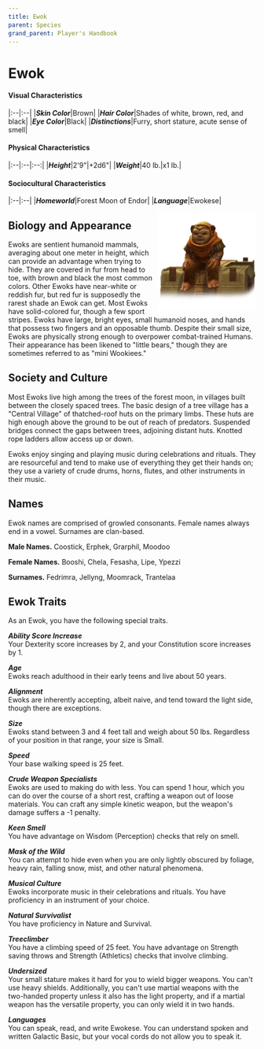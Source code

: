 ```yaml
---
title: Ewok
parent: Species
grand_parent: Player's Handbook
---
```


# Ewok

#### Visual Characteristics

|:--|:--|
|***Skin Color***|Brown|
|***Hair Color***|Shades of white, brown, red, and black|
|***Eye Color***|Black|
|***Distinctions***|Furry, short stature, acute sense of smell|

#### Physical Characteristics

|:--|:--|:--:|
|***Height***|2'9"|+2d6"|
|***Weight***|40 lb.|x1 lb.|

#### Sociocultural Characteristics

|:--|:--|
|***Homeworld***|Forest Moon of Endor|
|***Language***|Ewokese|

<img src='../../../zzImages/Species/Ewok.png' style='float:right; float:top; width:200px;'>

## Biology and Appearance
Ewoks are sentient humanoid mammals, averaging about one meter in height, which can provide an advantage when trying to hide. They are covered in fur from head to toe, with brown and black the most common colors. Other Ewoks have near-white or reddish fur, but red fur is supposedly the rarest shade an Ewok can get. Most Ewoks have solid-colored fur, though a few sport stripes. Ewoks have large, bright eyes, small humanoid noses, and hands that possess two fingers and an opposable thumb. Despite their small size, Ewoks are physically strong enough to overpower combat-trained Humans. Their appearance has been likened to "little bears," though they are sometimes referred to as "mini Wookiees."

## Society and Culture
Most Ewoks live high among the trees of the forest moon, in villages built between the closely spaced trees. The basic design of a tree village has a "Central Village" of thatched-roof huts on the primary limbs. These huts are high enough above the ground to be out of reach of predators. Suspended bridges connect the gaps between trees, adjoining distant huts. Knotted rope ladders allow access up or down.

Ewoks enjoy singing and playing music during celebrations and rituals. They are resourceful and tend to make use of everything they get their hands on; they use a variety of crude drums, horns, flutes, and other instruments in their music.

## Names
Ewok names are comprised of growled consonants. Female names always end in a vowel. Surnames are clan-based.

**Male Names.** Coostick, Erphek, Grarphil, Moodoo

**Female Names.** Booshi, Chela, Fesasha, Lipe, Ypezzi

**Surnames.** Fedrimra, Jellyng, Moomrack, Trantelaa

## Ewok Traits
As an Ewok, you have the following special traits.

***Ability Score Increase*** <br> Your Dexterity score increases by 2, and your Constitution score increases by 1.

***Age*** <br> Ewoks reach adulthood in their early teens and live about 50 years.

***Alignment*** <br> Ewoks are inherently accepting, albeit naive, and tend toward the light side, though there are exceptions.

***Size*** <br> Ewoks stand between 3 and 4 feet tall and weigh about 50 lbs. Regardless of your position in that range, your size is Small.

***Speed*** <br> Your base walking speed is 25 feet.

***Crude Weapon Specialists*** <br> Ewoks are used to making do with less. You can spend 1 hour, which you can do over the course of a short rest, crafting a weapon out of loose materials. You can craft any simple kinetic weapon, but the weapon's damage suffers a -1 penalty.

***Keen Smell*** <br> You have advantage on Wisdom (Perception) checks that rely on smell.

***Mask of the Wild*** <br> You can attempt to hide even when you are only lightly obscured by foliage, heavy rain, falling snow, mist, and other natural phenomena.

***Musical Culture*** <br> Ewoks incorporate music in their celebrations and rituals. You have proficiency in an instrument of your choice.

***Natural Survivalist*** <br> You have proficiency in Nature and Survival.

***Treeclimber*** <br> You have a climbing speed of 25 feet. You have advantage on Strength saving throws and Strength (Athletics) checks that involve climbing.

***Undersized*** <br> Your small stature makes it hard for you to wield bigger weapons. You can't use heavy shields. Additionally, you can't use martial weapons with the two-handed property unless it also has the light property, and if a martial weapon has the versatile property, you can only wield it in two hands.

***Languages*** <br> You can speak, read, and write Ewokese. You can understand spoken and written Galactic Basic, but your vocal cords do not allow you to speak it.
